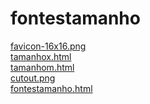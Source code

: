 # fontestamanho 
<a href='https://gabrielryanft.github.io/learning/cursoemvideo/htmlecss/css/fontes1/fontestamanho/favicon-16x16.png' target='_blank' rel='next'>favicon-16x16.png</a><br/>
<a href='https://gabrielryanft.github.io/learning/cursoemvideo/htmlecss/css/fontes1/fontestamanho/tamanhox.html' target='_blank' rel='next'>tamanhox.html</a><br/>
<a href='https://gabrielryanft.github.io/learning/cursoemvideo/htmlecss/css/fontes1/fontestamanho/tamanhom.html' target='_blank' rel='next'>tamanhom.html</a><br/>
<a href='https://gabrielryanft.github.io/learning/cursoemvideo/htmlecss/css/fontes1/fontestamanho/cutout.png' target='_blank' rel='next'>cutout.png</a><br/>
<a href='https://gabrielryanft.github.io/learning/cursoemvideo/htmlecss/css/fontes1/fontestamanho/fontestamanho.html' target='_blank' rel='next'>fontestamanho.html</a><br/>
